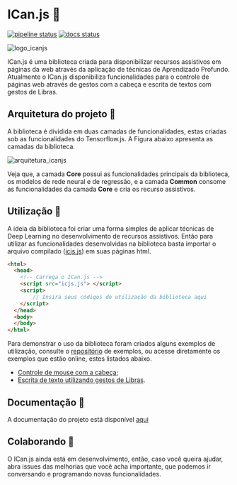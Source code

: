 # ICan.js :tophat:

[![pipeline status](https://gitlab.com/ican.js/ican.js/badges/master/pipeline.svg)](https://gitlab.com/ican.js/ican.js/commits/master)
[![docs status](https://icanjs.netlify.com/docs/badge.svg)](https://icanjs.netlify.com/docs/source.html)

![logo_icanjs](https://icanjs.netlify.com/static/img/pagina_gitlab.png)


ICan.js é uma biblioteca criada para disponibilizar recursos assistivos em páginas da web através da aplicação de técnicas de Aprendizado Profundo. Atualmente o ICan.js disponibiliza funcionalidades para o controle de páginas web através de gestos com a cabeça e escrita de textos com gestos de Libras.


## Arquitetura do projeto :construction_worker:

A biblioteca é dividida em duas camadas de funcionalidades, estas criadas sob as funcionalidades do Tensorflow.js. A Figura abaixo apresenta as camadas da biblioteca.

![arquitetura_icanjs](https://icanjs.netlify.com/static/img/arquitetura_icanjs2.jpeg)

Veja que, a camada **Core** possui as funcionalidades principais da biblioteca, os modelos de rede neural e de regressão, e a camada **Common** consome as funcionalidades da camada **Core** e cria os recurso assistivos.

## Utilização :space_invader:

A ideia da biblioteca foi criar uma forma simples de aplicar técnicas de Deep Learning no desenvolvimento de recursos assistivos. Então para utilizar as funcionalidades desenvolvidas na biblioteca basta importar o arquivo compilado ([icjs.js](https://icanjs.netlify.com/res/icjs.js)) em suas páginas html.

```html
<html>
  <head>
    <!-- Carrega o ICan.js -->
    <script src="icjs.js"> </script>
    <script>
        // Insira seus códigos de utilização da biblioteca aqui
    </script>
  </head>
  <body>
  </body>
</html>
```

Para demonstrar o uso da biblioteca foram criados alguns exemplos de utilização, consulte o [repositório](https://gitlab.com/ican.js/examples) de exemplos, ou acesse diretamente os exemplos que estão online, estes listados abaixo.

* [Controle de mouse com a cabeça](https://icanjs-examples.netlify.com/controle-de-mouse/);
* [Escrita de texto utilizando gestos de Libras](https://icanjs-examples.netlify.com/escrita-de-texto/).

## Documentação :notebook_with_decorative_cover:

A documentação do projeto está disponível [aqui](https://icanjs.netlify.com/docs/)

## Colaborando :balloon:

O ICan.js ainda está em desenvolvimento, então, caso você queira ajudar, abra issues das melhorias que você acha importante, que podemos ir conversando e programando novas funcionalidades.
